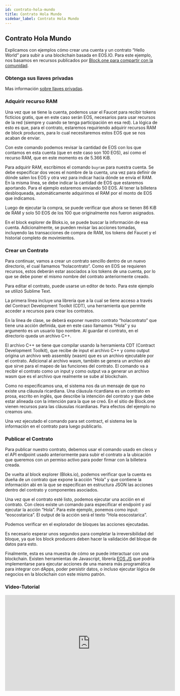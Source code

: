 ```yaml
---
id: contrato-hola-mundo
title: Contrato Hola Mundo
sidebar_label: Contrato Hola Mundo
---
```


## Contrato Hola Mundo

Explicamos con ejemplos cómo crear una cuenta y un contrato “Hello World” para subir a una blockchain basada en EOS.IO. Para este ejemplo, nos basamos en recursos publicados por [Block.one para compartir con la comunidad](https://developers.eos.io/).

### Obtenga sus llaves privadas

Mas información [sobre llaves privadas](https://es.latamlink.io/docs/llaves-privadas).

### Adquirir recurso RAM

Una vez que se tiene la cuenta, podemos usar el Faucet para recibir tokens ficticios gratis, que en este caso serán EOS, necesarios para usar recursos de la red (siempre y cuando se tenga participación en esa red). La lógica de esto es que, para el contrato, estaremos requiriendo adquirir recursos RAM de block producers, para lo cual necesitaremos estos EOS que se nos acaban de enviar.

Con este comando podemos revisar la cantidad de EOS con los que contamos en esta cuenta (que en este caso son 100 EOS), así como el recurso RAM, que en este momento es de 5.366 KiB.

Para adquirir RAM, escribimos el comando `buyram` para nuestra cuenta. Se debe especificar dos veces el nombre de la cuenta, una vez para definir de dónde salen los EOS y otra vez para indicar hacia dónde se envía el RAM. En la misma línea, se debe indicar la cantidad de EOS que estaremos aportando. Para el ejemplo estaremos enviando 50 EOS. Al tener la billetera desbloqueada, automáticamente adquirimos el RAM por el monto de EOS que indicamos.

Luego de ejecutar la compra, se puede verificar que ahora se tienen 86 KiB de RAM y solo 50 EOS de los 100 que originalmente nos fueron asignados.

En el block explorer de Bloks.io, se puede buscar la información de esa cuenta. Adicionalmente, se pueden revisar las acciones tomadas, incluyendo las transacciones de compra de RAM, los tokens del Faucet y el historial completo de movimientos.

### Crear un Contrato

Para continuar, vamos a crear un contrato sencillo dentro de un nuevo directorio, el cual llamamos “holacontrato”. Como en EOS se requieren recursos, estos deberán estar asociados a los tokens de una cuenta, por lo que se debe poner el mismo nombre del contrato anteriormente creado.

Para editar el contrato, puede usarse un editor de texto. Para este ejemplo se utilizó Sublime Text.

La primera línea incluye una librería que a la cual se tiene acceso a través del Contract Development Toolkit (CDT), una herramienta que permite acceder a recursos para crear los contratos.

En la línea de clase, se deberá exponer nuestro contrato “holacontrato” que tiene una acción definida, que en este caso llamamos “Hola” y su argumento es un usuario tipo nombre. Al guardar el contrato, en el directorio queda un archivo C++.

El archivo C++ se tiene que compilar usando la herramienta CDT (Contract Development Toolkit), que recibe de input el archivo C++ y como output origina un archivo web assembly (wasm) que es un archivo ejecutable por el contrato. Adicional al archivo wasm, también se genera un archivo abi que sirve para el mapeo de las funciones del contrato. El comando va a recibir el contrato como un input y como output va a generar un archivo wasm que es el archivo que realmente se sube al blockchain.

Como no especificamos una, el sistema nos da un mensaje de que no existe una cláusula ricardiana. Una cláusula ricardiana es un contrato en prosa, escrito en inglés, que describe la intención del contrato y que debe estar alineada con la intención para la que se creó. En el sitio de Block.one vienen recursos para las cláusulas ricardianas. Para efectos del ejemplo no creamos uno.

Una vez ejecutado el comando para set contract, el sistema lee la información en el contrato para luego publicarlo.

### Publicar el Contrato

Para publicar nuestro contrato, debemos usar el comando usado en cleos y el API endpoint usado anteriormente para subir el contrato a la ubicación que queremos con un permiso activo para poder firmar con la billetera creada.

De vuelta al block explorer (Bloks.io), podemos verificar que la cuenta es dueña de un contrato que expone la acción “Hola” y que contiene la información abi en la que se especifican en estructura JSON las acciones dentro del contrato y componentes asociados.

Una vez que el contrato esté listo, podemos ejecutar una acción en el contrato. Con cleos existe un comando para especificar el endpoint y así ejecutar la acción “Hola”. Para este ejemplo, ponemos como input: “eoscostarica”. El output de la acción será el texto “Hola eoscostarica”.

Podemos verificar en el explorador de bloques las acciones ejecutadas.

Es necesario esperar unos segundos para completar la irreversibilidad del bloque, ya que los block producers deben hacer la validación del bloque de datos para esto.

Finalmente, esta es una muestra de cómo se puede interactuar con una blockchain. Existen herramientas de Javascript, librería [EOS JS](https://es.latamlink.io/docs/librerias-sdk#eosjs) que podría implementarse para ejecutar acciones de una manera más programática para integrar con dApps, poder persistir datos, o incluso ejecutar lógica de negocios en la blockchain con este mismo patrón.


### Video-Tutorial

<iframe width="560" height="315" src="https://www.youtube.com/embed/nMivNMvS09Y" frameborder="0" allow="accelerometer; autoplay; encrypted-media; gyroscope; picture-in-picture" allowfullscreen>
</iframe>